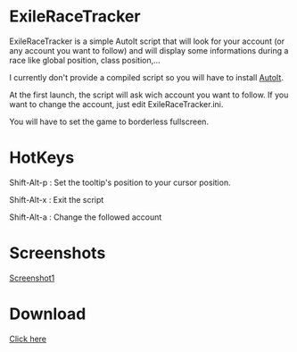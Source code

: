 ExileRaceTracker
================

ExileRaceTracker is a simple AutoIt script that will look for your account (or any account you want to follow) and will display some informations during a race like global position, class position,...

I currently don't provide a compiled script so you will have to install [AutoIt](http://www.autoitscript.com/site/autoit/downloads/).

At the first launch, the script will ask wich account you want to follow. If you want to change the account, just edit ExileRaceTracker.ini.

You will have to set the game to borderless fullscreen.

HotKeys
=======
Shift-Alt-p : Set the tooltip's position to your cursor position.

Shift-Alt-x : Exit the script

Shift-Alt-a : Change the followed account

Screenshots
==========
[Screenshot1](http://imgur.com/yMaOnr3)


Download
========
[Click here](http://bit.ly/KeCTxC)
